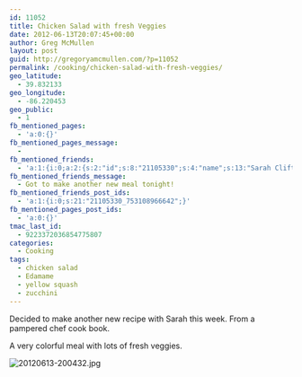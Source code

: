 ```yaml
---
id: 11052
title: Chicken Salad with fresh Veggies
date: 2012-06-13T20:07:45+00:00
author: Greg McMullen
layout: post
guid: http://gregoryamcmullen.com/?p=11052
permalink: /cooking/chicken-salad-with-fresh-veggies/
geo_latitude:
  - 39.832133
geo_longitude:
  - -86.220453
geo_public:
  - 1
fb_mentioned_pages:
  - 'a:0:{}'
fb_mentioned_pages_message:
  - 
fb_mentioned_friends:
  - 'a:1:{i:0;a:2:{s:2:"id";s:8:"21105330";s:4:"name";s:13:"Sarah Clifton";}}'
fb_mentioned_friends_message:
  - Got to make another new meal tonight!
fb_mentioned_friends_post_ids:
  - 'a:1:{i:0;s:21:"21105330_753108966642";}'
fb_mentioned_pages_post_ids:
  - 'a:0:{}'
tmac_last_id:
  - 9223372036854775807
categories:
  - Cooking
tags:
  - chicken salad
  - Edamame
  - yellow squash
  - zucchini
---
```

Decided to make another new recipe with Sarah this week. From a pampered chef cook book.

A very colorful meal with lots of fresh veggies.

<img class="alignnone size-full" src="http://wp.gregoryamcmullen.com/wp-content/uploads/2012/06/20120613-200432.jpg" alt="20120613-200432.jpg" />